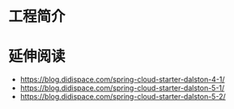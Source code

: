 # 工程简介

# 延伸阅读
*   https://blog.didispace.com/spring-cloud-starter-dalston-4-1/
*   https://blog.didispace.com/spring-cloud-starter-dalston-5-1/
*   https://blog.didispace.com/spring-cloud-starter-dalston-5-2/
